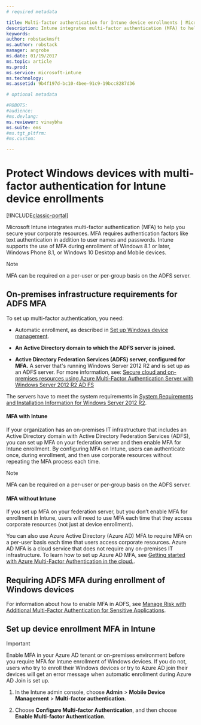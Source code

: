 ```yaml
---
# required metadata

title: Multi-factor authentication for Intune device enrollments | Microsoft Docs
description: Intune integrates multi-factor authentication (MFA) to help you secure your corporate resources.
keywords:
author: robstackmsft
ms.author: robstack
manager: angrobe
ms.date: 01/19/2017
ms.topic: article
ms.prod:
ms.service: microsoft-intune
ms.technology:
ms.assetid: 9b4f197d-bc10-4bee-91c9-19bcc8287d36

# optional metadata

#ROBOTS:
#audience:
#ms.devlang:
ms.reviewer: vinaybha
ms.suite: ems
#ms.tgt_pltfrm:
#ms.custom:

---
```


# Protect Windows devices with multi-factor authentication for Intune device enrollments

[!INCLUDE[classic-portal](../includes/classic-portal.md)]

Microsoft Intune integrates multi-factor authentication (MFA) to help you secure your corporate resources. MFA requires authentication factors like text authentication in addition to user names and passwords. Intune supports the use of MFA during enrollment of Windows 8.1 or later, Windows Phone 8.1, or Windows 10 Desktop and Mobile devices.

>[!NOTE]
>
>MFA can be required on a per-user or per-group basis on the ADFS server.  


## On-premises infrastructure requirements for ADFS MFA
To set up multi-factor authentication, you need:

-   Automatic enrollment, as described in [Set up Windows device management](set-up-windows-device-management-with-microsoft-intune.md).
-   **An Active Directory domain to which the ADFS server is joined.**

-   **Active Directory Federation Services (ADFS) server, configured for MFA.** A server that's running Windows Server 2012 R2 and is set up as an ADFS server. For more information, see: [Secure cloud and on-premises resources using Azure Multi-Factor Authentication Server with Windows Server 2012 R2 AD FS](https://azure.microsoft.com/en-us/documentation/articles/multi-factor-authentication-get-started-adfs-w2k12/)

The servers have to meet the system requirements in [System Requirements and Installation Information for Windows Server 2012 R2](http://technet.microsoft.com/library/dn303418.aspx).

 


#### MFA with Intune
If your organization has an on-premises IT infrastructure that includes an Active Directory domain with Active Directory Federation Services (ADFS), you can set up MFA on your federation server and then enable MFA for Intune enrollment. By configuring MFA on Intune, users can authenticate once, during enrollment, and then use corporate resources without repeating the MFA process each time.

>[!NOTE]
>
>MFA can be required on a per-user or per-group basis on the ADFS server.  

#### MFA without Intune
If you set up MFA on your federation server, but you don’t enable MFA for enrollment in Intune, users will need to use MFA each time that they access corporate resources (not just at device enrollment).

You can also use Azure Active Directory (Azure AD) MFA to require MFA on a per-user basis each time that users access corporate resources. Azure AD MFA is a cloud service that does not require any on-premises IT infrastructure. To learn how to set up Azure AD MFA, see [Getting started with Azure Multi-Factor Authentication in the cloud.](https://azure.microsoft.com/en-us/documentation/articles/multi-factor-authentication-get-started-cloud/).

## Requiring ADFS MFA during enrollment of Windows devices
For information about how to enable MFA in ADFS, see [Manage Risk with Additional Multi-Factor Authentication for Sensitive Applications](http://technet.microsoft.com/library/dn280949.aspx).

## Set up device enrollment MFA in Intune
>[!Important]  
>Enable MFA in your Azure AD tenant or on-premises environment before you require MFA for Intune enrollment of Windows devices. If you do not, users who try to enroll their Windows devices or try to Azure AD join their devices will get an error message when automatic enrollment during Azure AD Join is set up.

1.  In the Intune admin console, choose **Admin** &gt; **Mobile Device Management** &gt; **Multi-factor authentication**.

2.  Choose **Configure Multi-factor Authentication**, and then choose **Enable Multi-factor Authentication**.
